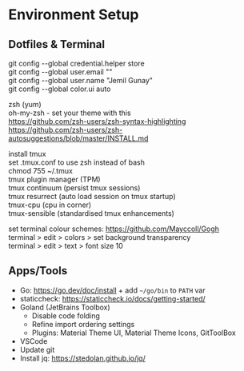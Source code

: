 # Environment Setup

## Dotfiles & Terminal

git config --global credential.helper store  
git config --global user.email "<email>"  
git config --global user.name "Jemil Gunay"  
git config --global color.ui auto  

zsh (yum)  
oh-my-zsh - set your theme with this  
https://github.com/zsh-users/zsh-syntax-highlighting  
https://github.com/zsh-users/zsh-autosuggestions/blob/master/INSTALL.md  

install tmux  
set .tmux.conf to use zsh instead of bash  
chmod 755 ~/.tmux  
tmux plugin manager (TPM)  
tmux continuum (persist tmux sessions)  
tmux resurrect (auto load session on tmux startup)  
tmux-cpu (cpu in corner)  
tmux-sensible (standardised tmux enhancements)  

set terminal colour schemes: https://github.com/Mayccoll/Gogh  
terminal > edit > colors > set background transparency  
terminal > edit > text > font size 10  

## Apps/Tools

* Go: https://go.dev/doc/install + add `~/go/bin` to `PATH` var
* staticcheck: https://staticcheck.io/docs/getting-started/
* Goland (JetBrains Toolbox)  
  * Disable code folding  
  * Refine import ordering settings  
  * Plugins: Material Theme UI, Material Theme Icons, GitToolBox  
* VSCode  
* Update git 
* Install jq: https://stedolan.github.io/jq/
